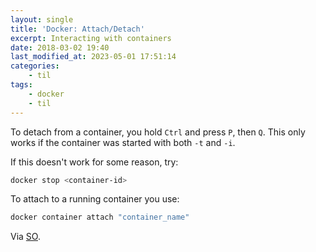 ```yaml
---
layout: single
title: 'Docker: Attach/Detach'
excerpt: Interacting with containers
date: 2018-03-02 19:40
last_modified_at: 2023-05-01 17:51:14
categories:
    - til
tags:
    - docker
    - til
---
```


To detach from a container, you hold `Ctrl` and press `P`, then `Q`.
This only works if the container was started with both `-t` and `-i`.

If this doesn't work for some reason, try:

```bash
docker stop <container-id>
```

To attach to a running container you use:

```bash
docker container attach "container_name"
```

Via [SO](https://stackoverflow.com/q/19688314/1257318).
